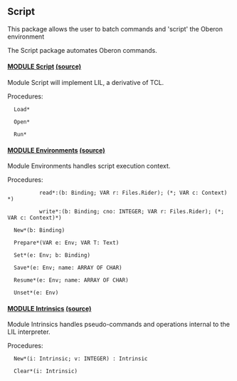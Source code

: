 ## Script
This package allows the user to batch commands and 'script' the Oberon environment


The Script package automates Oberon commands.


#### [MODULE Script](https://github.com/io-core/doc/blob/main/Script/Script.Mod) [(source)](https://github.com/io-core/Script/blob/main/Script.Mod)
Module Script will implement LIL, a derivative of TCL.


Procedures:
```
  Load*

  Open*

  Run*

```


#### [MODULE Environments](https://github.com/io-core/doc/blob/main/Script/Environments.Mod) [(source)](https://github.com/io-core/Script/blob/main/Environments.Mod)
Module Environments handles script execution context.


Procedures:
```
          read*:(b: Binding; VAR r: Files.Rider); (*; VAR c: Context) *)

          write*:(b: Binding; cno: INTEGER; VAR r: Files.Rider); (*; VAR c: Context)*)

  New*(b: Binding)

  Prepare*(VAR e: Env; VAR T: Text)

  Set*(e: Env; b: Binding)

  Save*(e: Env; name: ARRAY OF CHAR)

  Resume*(e: Env; name: ARRAY OF CHAR)

  Unset*(e: Env)

```


#### [MODULE Intrinsics](https://github.com/io-core/doc/blob/main/Script/Intrinsics.Mod) [(source)](https://github.com/io-core/Script/blob/main/Intrinsics.Mod)
Module Intrinsics handles pseudo-commands and operations internal to the LIL interpreter.


Procedures:
```
  New*(i: Intrinsic; v: INTEGER) : Intrinsic

  Clear*(i: Intrinsic)

```

